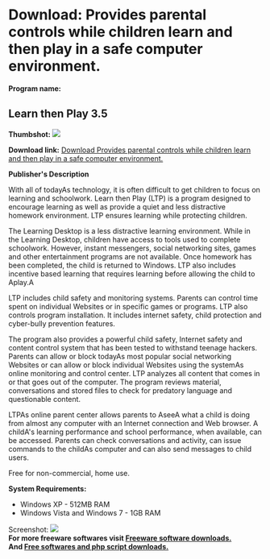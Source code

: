 # Download: Provides parental controls while children learn and then play in a safe computer environment.

**Program name:**

## Learn then Play 3.5

  
**Thumbshot:** ![](http://www.freewarefiles.com/screenshot/learnthenplay_md.jpg)   
  
**Download link:** [Download Provides parental controls while children learn and then play in a safe computer environment.](http://freesoftwares.boysofts.com/Learn-then-Play_program_55807.html)  
  


**Publisher's Description**  
  


With all of todayAs technology, it is often difficult to get children to focus on learning and schoolwork. Learn then Play (LTP) is a program designed to encourage learning as well as provide a quiet and less distractive homework environment. LTP ensures learning while protecting children. 

The Learning Desktop is a less distractive learning environment. While in the Learning Desktop, children have access to tools used to complete schoolwork. However, instant messengers, social networking sites, games and other entertainment programs are not available. Once homework has been completed, the child is returned to Windows. LTP also includes incentive based learning that requires learning before allowing the child to Aplay.A

LTP includes child safety and monitoring systems. Parents can control time spent on individual Websites or in specific games or programs. LTP also controls program installation. It includes internet safety, child protection and cyber-bully prevention features.

The program also provides a powerful child safety, Internet safety and content control system that has been tested to withstand teenage hackers. Parents can allow or block todayAs most popular social networking Websites or can allow or block individual Websites using the systemAs online monitoring and control center. LTP analyzes all content that comes in or that goes out of the computer. The program reviews material, conversations and stored files to check for predatory language and questionable content. 

LTPAs online parent center allows parents to AseeA what a child is doing from almost any computer with an Internet connection and Web browser. A childA's learning performance and school performance, when available, can be accessed. Parents can check conversations and activity, can issue commands to the childAs computer and can also send messages to child users.

Free for non-commercial, home use. 

**System Requirements:**

  * Windows XP - 512MB RAM 
  * Windows Vista and Windows 7 - 1GB RAM 

  
  
Screenshot: ![](http://www.freewarefiles.com/screenshot/learnthenplay.jpg)   
**For more freeware softwares visit [Freeware software downloads.](http://freesoftwares.boysofts.com/)**   
**And [Free softwares and php script downloads.](http://www.boysofts.com/)**
